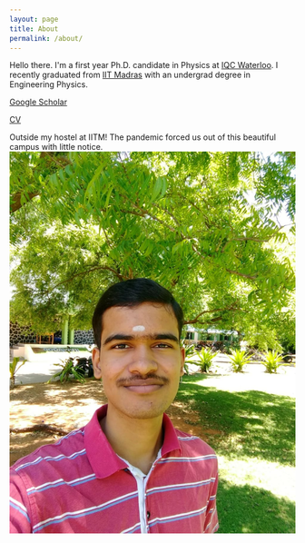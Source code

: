 ```yaml
---
layout: page
title: About
permalink: /about/
---
```


Hello there. I'm a first year Ph.D. candidate in Physics at [IQC Waterloo](https://uwaterloo.ca/institute-for-quantum-computing/). I recently graduated from [IIT Madras](https://www.iitm.ac.in/) with an undergrad degree in Engineering Physics.

[Google Scholar](https://scholar.google.com/citations?user=d9-T--sAAAAJ&hl=en)

[CV](https://sriramgkn.github.io/docs/CV_ram.pdf)

Outside my hostel at IITM! The pandemic forced us out of this beautiful campus with little notice.
![Image of Sriram](https://raw.githubusercontent.com/SriramGkn/sriramgkn.github.io/master/images/Outside_Godav.jpeg)
